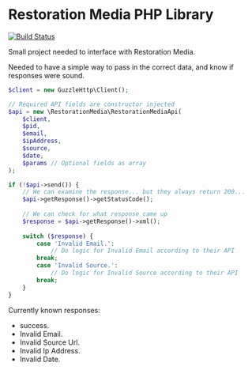 Restoration Media PHP Library
=============================
[![Build Status](https://travis-ci.org/caseyw/restorationmedia_php.svg?branch=master)](https://travis-ci.org/caseyw/restorationmedia_php)

Small project needed to interface with Restoration Media.

Needed to have a simple way to pass in the correct data, and know if responses were sound.

```php
$client = new GuzzleHttp\Client();

// Required API fields are constructor injected
$api = new \RestorationMedia\RestorationMediaApi(
    $client, 
    $pid, 
    $email, 
    $ipAddress, 
    $source, 
    $date, 
    $params // Optional fields as array
);

if (!$api->send()) {
    // We can examine the response... but they always return 200...
    $api->getResponse()->getStatusCode();
    
    // We can check for what response came up
    $response = $api->getResponse()->xml();
    
    switch ($response) {
        case 'Invalid Email.':
            // Do logic for Invalid Email according to their API
        break;
        case 'Invalid Source.':
            // Do logic for Invalid Source according to their API
        break;
    }
}
```

Currently known responses:
* success.
* Invalid Email.
* Invalid Source Url.
* Invalid Ip Address.
* Invalid Date.
